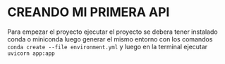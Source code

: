 # CREANDO MI PRIMERA API
Para empezar el proyecto ejecutar el proyecto se debera tener instalado conda o miniconda luego generar el mismo entorno con los comandos `conda create --file environment.yml` y luego en la terminal ejecutar `uvicorn app:app`
